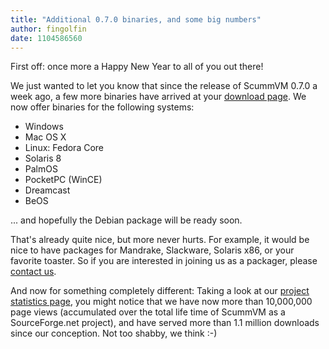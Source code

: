```yaml
---
title: "Additional 0.7.0 binaries, and some big numbers"
author: fingolfin
date: 1104586560
---
```


First off: once more a Happy New Year to all of you out there!

We just wanted to let you know that since the release of ScummVM 0.7.0 a week ago, a few more binaries have arrived at your [download page](/downloads/). We now offer binaries for the following systems:

*   Windows
*   Mac OS X
*   Linux: Fedora Core
*   Solaris 8
*   PalmOS
*   PocketPC (WinCE)
*   Dreamcast
*   BeOS

... and hopefully the Debian package will be ready soon.

That's already quite nice, but more never hurts. For example, it would be nice to have packages for Mandrake, Slackware, Solaris x86, or your favorite toaster. So if you are interested in joining us as a packager, please [contact us](http://www.scummvm.org/contact.php).

And now for something completely different: Taking a look at our [project statistics page](https://sourceforge.net/project/stats/index.php?report=last_30&group_id=37116), you might notice that we have now more than 10,000,000 page views (accumulated over the total life time of ScummVM as a SourceForge.net project), and have served more than 1.1 million downloads since our conception. Not too shabby, we think :-)
